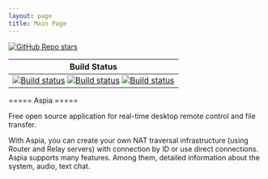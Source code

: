 ```yaml
---
layout: page
title: Main Page
---
```


[![GitHub Repo stars](https://img.shields.io/github/stars/dchapyshev/aspia?style=social)](https://github.com/dchapyshev/aspia)

|Build Status|
|:--:|
|[![Build status](https://github.com/dchapyshev/aspia/actions/workflows/windows.yml/badge.svg?branch=master)](https://github.com/dchapyshev/aspia/actions/workflows/windows.yml) [![Build status](https://github.com/dchapyshev/aspia/actions/workflows/linux.yml/badge.svg?branch=master)](https://github.com/dchapyshev/aspia/actions/workflows/linux.yml) [![Build status](https://github.com/dchapyshev/aspia/actions/workflows/macos.yml/badge.svg?branch=master)](https://github.com/dchapyshev/aspia/actions/workflows/macos.yml)|

===== Aspia =====

Free open source application for real-time desktop remote control and file transfer.

With Aspia, you can create your own NAT traversal infrastructure (using Router and Relay servers) with connection by ID or use direct connections. Aspia supports many features. Among them, detailed information about the system, audio, text chat.

